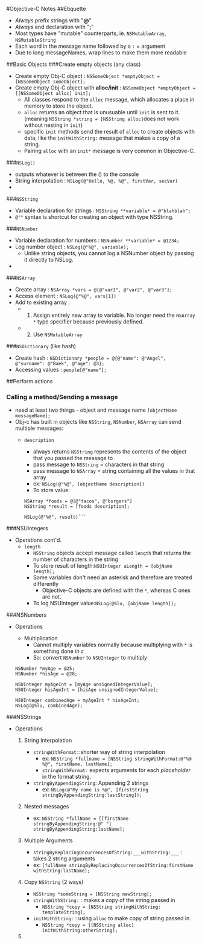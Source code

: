 #Objective-C Notes
##Etiquette
+ *Always* prefix strings with "**@**"
+ *Always* end declaration with "**;**"
+ Most types have "mutable" counterparts, ie. ```NSMutableArray```, ```NSMutableString```
+ Each word in the message name followed by a ```:``` = argument
+ Due to long messageNames, wrap lines to make them more readable

##Basic Objects
###Create empty objects (any class)
+ Create empty Obj-C object : ```NSSomeObject *emptyObject = [NSSomeObject someObject];```
+ Create empty Obj-C object with **alloc/init** : ```NSSomeObject *emptyObject = [[NSSomeObject alloc] init];```
    + All classes respond to the ```alloc``` message, which allocates a place in memory to store the object.
    + ```alloc``` returns an object that is unusuable until ```init``` is sent to it. (meaning ```NSString *string = [NSString alloc]```does not work without nesting in ```init```)
    + specific ```init``` methods send the result of ```alloc``` to create objects with data, like the ```initWithString:``` message that makes a copy of a string.
    + Pairing ```alloc``` with an ```init*``` message is very common in Objective-C.


###```NSLog()```
+ outputs whatever is between the () to the console
+ String interpolation : ```NSLog(@"Hello, %@, %@", firstVar, secVar)```
+ 

###```NSString```
+ Variable declaration for strings : ```NSString **variable* = @"blahblah";```
+ ```@""``` syntax is shortcut for creating an object with type NSString. 

###```NSNumber```
+ Variable declaration for numbers : ```NSNumber **variable* = @1234;```
+ Log number object : ```NSLog(@"%@", variable);```
    + Unlike string objects, you cannot log a NSNumber object by passing it directly to NSLog.
+ 

###```NSArray```
+ Create array : ```NSArray *vars = @[@"var1", @"var2", @"var3"];```
+ Access element : ```NSLog(@"%@", vars[1])```
+ Add to existing array :
    + 1. Assign entirely new array to variable. No longer need the ```NSArray *``` type specifier because previously defined.
    + 2. Use ```NSMutableArray```

###```NSDictionary``` (like hash)
+ Create hash : ```NSDictionary *people = @{@"name": @"Angel", @"surname": @"Baek", @"age": @3};```
+ Accessing values : ```people[@"name"];```

##Perform actions
### Calling a method/Sending a message
+ need at least two things - object and message name ```[objectName messageName];```
+ Obj-c has built in objects like ```NSString```, ```NSNumber```, ```NSArray``` can send multiple messages:
    + ```description```
        + always returns ```NSString``` represents the contents of the object that you passed the message to
        + pass message to ```NSString``` = characters in that string
        + pass message to ```NSArray``` = string containing all the values in that array
        + ex: ```NSLog(@"%@", [objectName description])```
        + To store value:
        
        ``` 
        NSArray *foods = @[@"tacos", @"burgers"]
        NSString *result = [foods description];

        NSLog(@"%@", result)```
        
###NSUIntegers
+ Operations cont'd.
   + ```length```
       + ```NSString``` objects accept message called ```length``` that returns the number of characters in the string
       + To store result of length:```NSUInteger aLength = [objName length];```
       + Some variables don't need an asterisk and therefore are treated differently
           + Objective-C objects are defined with the ```*```, whereas C ones are not.
       + To log NSUInteger value:```NSLog(@%lu, [objName length]);```

###NSNumbers
+ Operations
    + Multiplication
        + Cannot multiply variables normally because multiplying with ```*``` is something done *in c*
        + So: convert ```NSNumber``` to ```NSUInteger``` to multiply
    
    ```
    NSNumber *myAge = @25;
    NSNumber *hisAge = @28;
    
    NSUInteger myAgeInt = [myAge unsignedIntegerValue];
    NSUInteger hisAgeInt = [hisAge unsignedIntegerValue];
    
    NSUInteger combinedAge = myAgeInt * hisAgeInt;
    NSLog(@%lu, combinedAge);
    ```
###NSStrings
+ Operations
    1. String Interpolation
        + ```stringWithFormat:```:shorter way of string interpolation
            + ex: ```NSString *fullname = [NSString stringWithFormat:@"%@ %@", firstName, lastName];```
            + ```stringWithFormat:``` expects arguments for each *placeholder* in the format string.
        + ```stringByAppendingString```: Appending 2 strings
            + ex: ```NSLog(@"My name is %@", [firstString stringByAppendingString:lastString]);```

    2. Nested messages
        + ex: ```NSString *fullName = [[firstName stringByAppendingString:@" "] stringByAppendingString:lastName]; ```
    3. Multiple Arguments
        + ```stringByReplacingOccurrencesOfString:___withString:___``` : takes 2 string arguments 
       + ex: ```[fullName stringByReplacingOccurrencesOfString:firstName withString:lastName];```
    4. Copy ```NSString``` (2 ways)
        + ```NSString *someString = [NSString newString];```
        + ```stringWithString:``` : makes a copy of the string passed in
            + ```NSString *copy = [NSString stringWithString: templateString];```
       + ```initWithString:``` : using ```alloc``` to make copy of string passed in 
           + ```NSString *copy = [[NSString alloc] initWithString:otherString];```
    5. 
    


    
